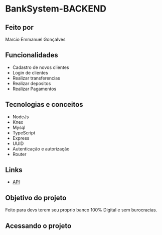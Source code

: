 # BankSystem-BACKEND

## Feito por

  Marcio Emmanuel Gonçalves
  
## Funcionalidades

  * Cadastro de novos clientes
  * Login de clientes
  * Realizar transferencias
  * Realizar depositos
  * Realizar Pagamentos 

## Tecnologias e conceitos

   * NodeJs
   * Knex
   * Mysql
   * TypeScript
   * Express
   * UUID
   * Autenticação e autorização
   * Router
  
## Links
  * [API](https://dev-bank.onrender.com)

## Objetivo do projeto

  Feito para devs terem seu proprio banco 100% Digital e sem burocracias.

## Acessando o projeto
